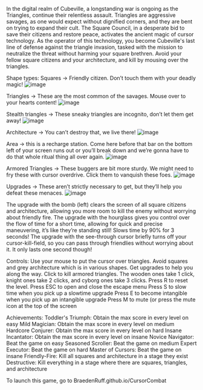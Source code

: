 In the digital realm of Cubeville, a longstanding war is ongoing as the Triangles, continue their relentless
assault. Triangles are aggressive savages, as one would expect without dignified corners, and they are
bent on trying to expand their cult. The Square Council, in a desperate bid to save their citizens and
restore peace, activates the ancient magic of cursor technology.
As the operator of this technology, you become Cubeville's last line of defense against the triangle
invasion, tasked with the mission to neutralize the threat without harming your square brethren.
Avoid your fellow square citizens and your architecture, and kill by mousing over the triangles.

Shape types:
Squares -> Friendly citizen. Don’t touch them with your deadly magic!
![image](https://github.com/BraedenRuff/CursorCombat/assets/45854390/aeee904c-77f0-4bb6-9c1b-aeb051f08e86)

Triangles -> These are the most common of the savages. Mouse over to your hearts content!
![image](https://github.com/BraedenRuff/CursorCombat/assets/45854390/70c75a09-f9fc-46fb-9d26-4378ca314760)

Stealth triangles -> These sneaky triangles are incognito, don’t let them get away!
![image](https://github.com/BraedenRuff/CursorCombat/assets/45854390/1f602308-ec33-4cbf-94ce-bfdff7e4f340)

Architecture -> You can’t destroy that, we live there!
![image](https://github.com/BraedenRuff/CursorCombat/assets/45854390/33a60bf6-4ea2-48ad-909a-1658f5c97476)

Area -> this is a recharge station. Come here before that bar on the bottom left of your screen runs out
or you’ll break down and we’re gonna have to do that whole ritual thing all over again.
![image](https://github.com/BraedenRuff/CursorCombat/assets/45854390/b6ac62b1-20c5-4cb9-8e60-6cd6017bcf75)

Armored Triangles -> These buggers are bit more sturdy. We might need to fry these with cursor
overdrive. Click them to vanquish these foes.
![image](https://github.com/BraedenRuff/CursorCombat/assets/45854390/c5c055d2-ab12-4641-889a-3a81a04a8b60)

Upgrades -> These aren’t strictly necessary to get, but they’ll help you defeat these menaces.
![image](https://github.com/BraedenRuff/CursorCombat/assets/45854390/b13489c5-73a8-4c29-8526-f09194ad173b)

The upgrade with the bomb (left) clears the screen of all square citizens and architecture, allowing you
more room to kill the enemy without worrying about friendly fire.
The upgrade with the hourglass gives you control over the flow of time for a short time, allowing for
quick and precise maneuvering, it’s like they’re standing still! Slows time by 90% for 3 seconds!
The upgrade with the see-through cursor briefly turns off your cursor-kill-field, so you can pass through
friendlies without worrying about it. It only lasts one second though!

Controls:
Use your mouse to put the cursor over triangles. Avoid squares and grey architecture which is in various
shapes. Get upgrades to help you along the way. Click to kill armored triangles. The wooden ones take 1
click, knight ones take 2 clicks, and cyborg ones take 3 clicks.
Press R to reset the level.
Press ESC to open and close the escape menu
Press S to slow time when you pick up a slowtime upgrade
Press E to become intangible when you pick up an intangible upgrade
Press M to mute (or press the mute icon at the top of the screen

Achievements:
Toddler's Triumph: Obtain the max score in every level on easy
Mild Magician: Obtain the max score in every level on medium
Hardcore Conjurer: Obtain the max score in every level on hard
Insane Incantator: Obtain the max score in every level on insane
Novice Navigator: Beat the game on easy
Seasoned Scroller: Beat the game on medium
Expert Executor: Beat the game on hard
Master of Cursors: Beat the game on insane
Friendly-Fire: Kill all squares and architecture in a stage they exist
Destructive: Kill everything in a stage where there are squares, triangles, and architecture

To launch this game, go to BraedenRuff.github.io/CursorCombat
